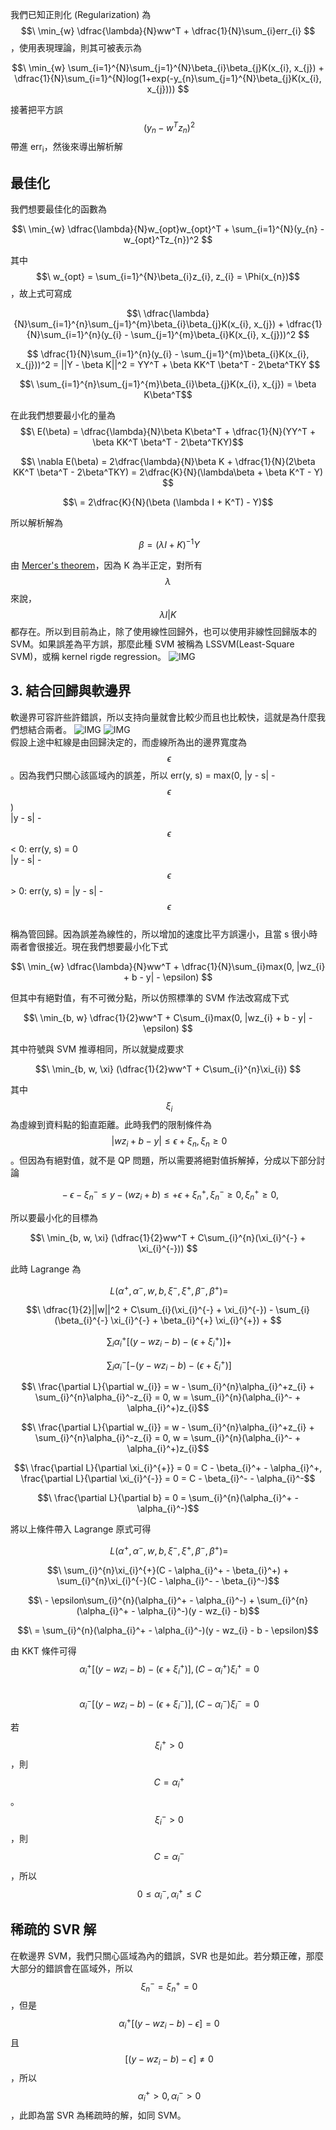 我們已知正則化 (Regularization) 為 $$\ \min_{w} \dfrac{\lambda}{N}ww^T + \dfrac{1}{N}\sum_{i}err_{i} $$ ，使用表現理論，則其可被表示為

$$\ \min_{w} \sum_{i=1}^{N}\sum_{j=1}^{N}\beta_{i}\beta_{j}K(x_{i}, x_{j}) + \dfrac{1}{N}\sum_{i=1}^{N}log(1+exp(-y_{n}\sum_{j=1}^{N}\beta_{j}K(x_{i}, x_{j}))) $$ 

接著把平方誤 $$\ (y_{n} - w^Tz_{n})^2 $$ 帶進 err<sub>i</sub>，然後來導出解析解

## 最佳化
我們想要最佳化的函數為

$$\ \min_{w} \dfrac{\lambda}{N}w_{opt}w_{opt}^T +  \sum_{i=1}^{N}(y_{n} - w_{opt}^Tz_{n})^2 $$ 

其中 $$\ w_{opt} = \sum_{i=1}^{N}\beta_{i}z_{i}, z_{i} = \Phi(x_{n})$$ ，故上式可寫成

$$\ \dfrac{\lambda}{N}\sum_{i=1}^{n}\sum_{j=1}^{m}\beta_{i}\beta_{j}K(x_{i}, x_{j}) + \dfrac{1}{N}\sum_{i=1}^{n}(y_{i} - \sum_{j=1}^{m}\beta_{i}K(x_{i}, x_{j}))^2 $$ 

$$ \dfrac{1}{N}\sum_{i=1}^{n}(y_{i} - \sum_{j=1}^{m}\beta_{i}K(x_{i}, x_{j}))^2 = ||Y - \beta K||^2 = YY^T + \beta KK^T \beta^T - 2\beta^TKY $$ 

$$\ \sum_{i=1}^{n}\sum_{j=1}^{m}\beta_{i}\beta_{j}K(x_{i}, x_{j}) = \beta K\beta^T$$

在此我們想要最小化的量為
$$\ E(\beta) = \dfrac{\lambda}{N}\beta K\beta^T + \dfrac{1}{N}(YY^T + \beta KK^T \beta^T - 2\beta^TKY)$$

$$\ \nabla E(\beta) = 2\dfrac{\lambda}{N}\beta K + \dfrac{1}{N}(2\beta KK^T \beta^T - 2\beta^TKY) = 2\dfrac{K}{N}(\lambda\beta + \beta K^T - Y) $$

$$\ = 2\dfrac{K}{N}(\beta (\lambda I + K^T) - Y)$$

所以解析解為

$$\ \beta = (\lambda I + K)^{-1} Y$$

由 [Mercer's theorem](https://en.wikipedia.org/wiki/Mercer%27s_theorem)，因為 K 為半正定，對所有 $$\lambda $$ 來說，$$ \lambda I|K $$ 都存在。所以到目前為止，除了使用線性回歸外，也可以使用非線性回歸版本的 SVM。如果誤差為平方誤，那麼此種 SVM 被稱為 LSSVM(Least-Square SVM)，或稱 kernel rigde regression。
![IMG](https://github.com/JrPhy/MachineLearning/blob/master/Support%20Vector%20Machine/img/LSSVM.jpg)
## 3. 結合回歸與軟邊界
軟邊界可容許些許錯誤，所以支持向量就會比較少而且也比較快，這就是為什麼我們想結合兩者。
![IMG](https://github.com/JrPhy/MachineLearning/blob/master/Support%20Vector%20Machine/img/Gauss-LSSVM.jpg)
![IMG](https://github.com/JrPhy/MachineLearning/blob/master/Support%20Vector%20Machine/img/regre_soft_margin.jpg)\
假設上途中紅線是由回歸決定的，而虛線所為出的邊界寬度為 $$\ \epsilon $$。因為我們只關心該區域內的誤差，所以 err(y, s) = max(0, |y - s| - $$\ \epsilon $$)\
|y - s| - $$\ \epsilon $$ < 0: err(y, s) = 0\
|y - s| - $$\ \epsilon $$ > 0: err(y, s) = |y - s| - $$\ \epsilon $$\
稱為管回歸。因為誤差為線性的，所以增加的速度比平方誤還小，且當 s 很小時兩者會很接近。現在我們想要最小化下式

$$\ \min_{w} \dfrac{\lambda}{N}ww^T + \dfrac{1}{N}\sum_{i}max(0, |wz_{i} + b - y| - \epsilon) $$ 

但其中有絕對值，有不可微分點，所以仿照標準的 SVM 作法改寫成下式

$$\ \min_{b, w} \dfrac{1}{2}ww^T + C\sum_{i}max(0, |wz_{i} + b - y| - \epsilon) $$ 

其中符號與 SVM 推導相同，所以就變成要求

$$\ \min_{b, w, \xi} (\dfrac{1}{2}ww^T + C\sum_{i}^{n}\xi_{i}) $$ 

其中 $$\ \xi_{i} $$ 為虛線到資料點的鉛直距離。此時我們的限制條件為 $$\ |wz_{i} + b - y| ≤ \epsilon + \xi_{n}, \xi_{n} ≥ 0 $$ 。但因為有絕對值，就不是 QP 問題，所以需要將絕對值拆解掉，分成以下部分討論

$$\ -\epsilon - \xi_{n}^{-} ≤ y - (wz_{i} + b) ≤ +\epsilon + \xi_{n}^{+}, \xi_{n}^{-} ≥ 0, \xi_{n}^{+} ≥ 0, $$ 

所以要最小化的目標為

$$\ \min_{b, w, \xi} (\dfrac{1}{2}ww^T + C\sum_{i}^{n}(\xi_{i}^{-} + \xi_{i}^{-})) $$ 

此時 Lagrange 為

$$\ L(\alpha^+, \alpha^-, w, b, \xi^-, \xi^+, \beta^-, \beta^+) = $$ 

$$\ \dfrac{1}{2}||w||^2 + C\sum_{i}(\xi_{i}^{-} + \xi_{i}^{-}) - \sum_{i}(\beta_{i}^{-} \xi_{i}^{-} + \beta_{i}^{+} \xi_{i}^{+}) + $$ 

$$\ \sum_{i}\alpha_{i}^+[(y - wz_{i} - b) - (\epsilon + \xi_{i}^{+})] + $$ 

$$\ \sum_{i}\alpha_{i}^-[-(y - wz_{i} - b) - (\epsilon + \xi_{i}^{+})]$$ 

$$\ \frac{\partial L}{\partial w_{i}} = w - \sum_{i}^{n}\alpha_{i}^+z_{i} + \sum_{i}^{n}\alpha_{i}^-z_{i} = 0, w = \sum_{i}^{n}(\alpha_{i}^- + \alpha_{i}^+)z_{i}$$ 

$$\ \frac{\partial L}{\partial w_{i}} = w - \sum_{i}^{n}\alpha_{i}^+z_{i} + \sum_{i}^{n}\alpha_{i}^-z_{i} = 0, w = \sum_{i}^{n}(\alpha_{i}^- + \alpha_{i}^+)z_{i}$$ 

$$\ \frac{\partial L}{\partial \xi_{i}^{+}} = 0 = C - \beta_{i}^+ - \alpha_{i}^+, \frac{\partial L}{\partial \xi_{i}^{-}} = 0 = C - \beta_{i}^- - \alpha_{i}^-$$ 

$$\ \frac{\partial L}{\partial b} = 0 = \sum_{i}^{n}(\alpha_{i}^+ - \alpha_{i}^-)$$ 

將以上條件帶入 Lagrange 原式可得

$$\ L(\alpha^+, \alpha^-, w, b, \xi^-, \xi^+, \beta^-, \beta^+) = $$ 

$$\ \sum_{i}^{n}\xi_{i}^{+}(C - \alpha_{i}^+ - \beta_{i}^+) + \sum_{i}^{n}\xi_{i}^{-}(C - \alpha_{i}^- - \beta_{i}^-)$$ 

$$\ - \epsilon\sum_{i}^{n}(\alpha_{i}^+ - \alpha_{i}^-) + \sum_{i}^{n}(\alpha_{i}^+ - \alpha_{i}^-)(y - wz_{i} - b)$$ 

$$\ = \sum_{i}^{n}(\alpha_{i}^+ - \alpha_{i}^-)(y - wz_{i} - b - \epsilon)$$ 

由 KKT 條件可得\
$$\ \alpha_{i}^+[(y - wz_{i} - b) - (\epsilon + \xi_{i}^{+})], (C - \alpha_{i}^+)\xi_{i}^{+} = 0$$\
$$\ \alpha_{i}^-[(y - wz_{i} - b) - (\epsilon + \xi_{i}^{-})], (C - \alpha_{i}^-)\xi_{i}^{-} = 0$$

若 $$\ \xi_{i}^{+} > 0 $$，則 $$\ C = \alpha_{i}^+$$。
$$\ \xi_{i}^{-} > 0 $$，則 $$\ C = \alpha_{i}^-$$，所以 $$\ 0 ≤ \alpha_{i}^-, \alpha_{i}^+ ≤ C$$

## 稀疏的 SVR 解
在軟邊界 SVM，我們只關心區域為內的錯誤，SVR 也是如此。若分類正確，那麼大部分的錯誤會在區域外，所以 $$\ \xi_{n}^{-} = \xi_{n}^{+} = 0 $$，但是
$$\ \alpha_{i}^+[(y - wz_{i} - b) - \epsilon] = 0 $$ 且 $$\ [(y - wz_{i} - b) - \epsilon] ≠ 0 $$，所以 $$\ \alpha_{i}^+ > 0, \alpha_{i}^- > 0 $$，此即為當 SVR 為稀疏時的解，如同 SVM。
